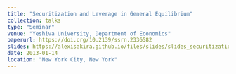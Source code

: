 ```yaml
---
title: "Securitization and Leverage in General Equilibrium"
collection: talks
type: "Seminar"
venue: "Yeshiva University, Department of Economics"
paperurl: https://doi.org/10.2139/ssrn.2336582
slides: https://alexisakira.github.io/files/slides/slides_securitization.pdf
date: 2013-01-14
location: "New York City, New York"
---
```


